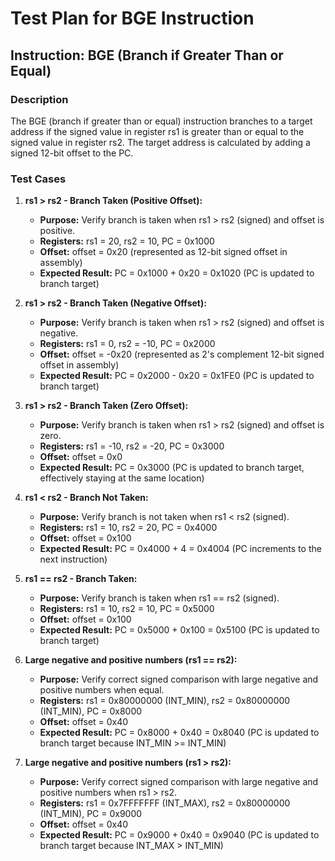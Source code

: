 # Test Plan for BGE Instruction

## Instruction: BGE (Branch if Greater Than or Equal)

### Description
The BGE (branch if greater than or equal) instruction branches to a target address if the signed value in register rs1 is greater than or equal to the signed value in register rs2. The target address is calculated by adding a signed 12-bit offset to the PC.

### Test Cases

1.  **rs1 > rs2 - Branch Taken (Positive Offset):**
    -   **Purpose:** Verify branch is taken when rs1 > rs2 (signed) and offset is positive.
    -   **Registers:** rs1 = 20, rs2 = 10, PC = 0x1000
    -   **Offset:** offset = 0x20 (represented as 12-bit signed offset in assembly)
    -   **Expected Result:** PC = 0x1000 + 0x20 = 0x1020 (PC is updated to branch target)

2.  **rs1 > rs2 - Branch Taken (Negative Offset):**
    -   **Purpose:** Verify branch is taken when rs1 > rs2 (signed) and offset is negative.
    -   **Registers:** rs1 = 0, rs2 = -10, PC = 0x2000
    -   **Offset:** offset = -0x20 (represented as 2's complement 12-bit signed offset in assembly)
    -   **Expected Result:** PC = 0x2000 - 0x20 = 0x1FE0 (PC is updated to branch target)

3.  **rs1 > rs2 - Branch Taken (Zero Offset):**
    -   **Purpose:** Verify branch is taken when rs1 > rs2 (signed) and offset is zero.
    -   **Registers:** rs1 = -10, rs2 = -20, PC = 0x3000
    -   **Offset:** offset = 0x0
    -   **Expected Result:** PC = 0x3000 (PC is updated to branch target, effectively staying at the same location)

4.  **rs1 < rs2 - Branch Not Taken:**
    -   **Purpose:** Verify branch is not taken when rs1 < rs2 (signed).
    -   **Registers:** rs1 = 10, rs2 = 20, PC = 0x4000
    -   **Offset:** offset = 0x100
    -   **Expected Result:** PC = 0x4000 + 4 = 0x4004 (PC increments to the next instruction)

5.  **rs1 == rs2 - Branch Taken:**
    -   **Purpose:** Verify branch is taken when rs1 == rs2 (signed).
    -   **Registers:** rs1 = 10, rs2 = 10, PC = 0x5000
    -   **Offset:** offset = 0x100
    -   **Expected Result:** PC = 0x5000 + 0x100 = 0x5100 (PC is updated to branch target)

6. **Large negative and positive numbers (rs1 == rs2):**
    -   **Purpose:** Verify correct signed comparison with large negative and positive numbers when equal.
    -   **Registers:** rs1 = 0x80000000 (INT_MIN), rs2 = 0x80000000 (INT_MIN), PC = 0x8000
    -   **Offset:** offset = 0x40
    -   **Expected Result:** PC = 0x8000 + 0x40 = 0x8040 (PC is updated to branch target because INT_MIN >= INT_MIN)

7. **Large negative and positive numbers (rs1 > rs2):**
    -   **Purpose:** Verify correct signed comparison with large negative and positive numbers when rs1 > rs2.
    -   **Registers:** rs1 = 0x7FFFFFFF (INT_MAX), rs2 = 0x80000000 (INT_MIN), PC = 0x9000
    -   **Offset:** offset = 0x40
    -   **Expected Result:** PC = 0x9000 + 0x40 = 0x9040 (PC is updated to branch target because INT_MAX > INT_MIN)

